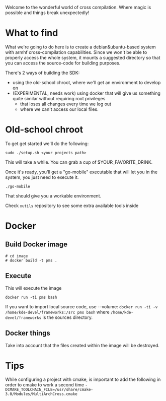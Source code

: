 Welcome to the wonderful world of cross compilation. Where magic is possible and things break unexpectedly!

# What to find

What we're going to do here is to create a debian&ubuntu-based system with armhf cross-compilation capabilities. Since we won't be able to properly access the whole system, it mounts a suggested directory so that you can access the source-code for building purposes.

There's 2 ways of building the SDK:
* using the old-school chroot, where we'll get an environment to develop on
* (EXPERIMENTAL, needs work) using docker that will give us something quite similar without requiring root privileges
    * that loses all changes every time we log out
    * where we can't access our local files.

# Old-school chroot
To get get started we'll do the following:

`sudo ./setup.sh <your projects path>`

This will take a while. You can grab a cup of $YOUR_FAVORITE_DRINK.

Once it's ready, you'll get a "go-mobile" executable that will let you in the system, you just need to execute it.

` ./go-mobile `

That should give you a workable environment.

Check `xutils` repository to see some extra available tools inside


# Docker
## Build Docker image
```
# cd image
# docker build -t pms .
```

## Execute
This will execute the image
```
docker run -ti pms bash
```

If you want to import local source code, use --volume:
`docker run -ti -v /home/kde-devel/frameworks:/src pms bash` where `/home/kde-devel/frameworks` is the sources directory.

## Docker things
Take into account that the files created within the image will be destroyed.

# Tips
While configuring a project with cmake, is important to add
the following in order to cmake to work a second time
`-DCMAKE_TOOLCHAIN_FILE=/usr/share/cmake-3.0/Modules/MultiArchCross.cmake`
